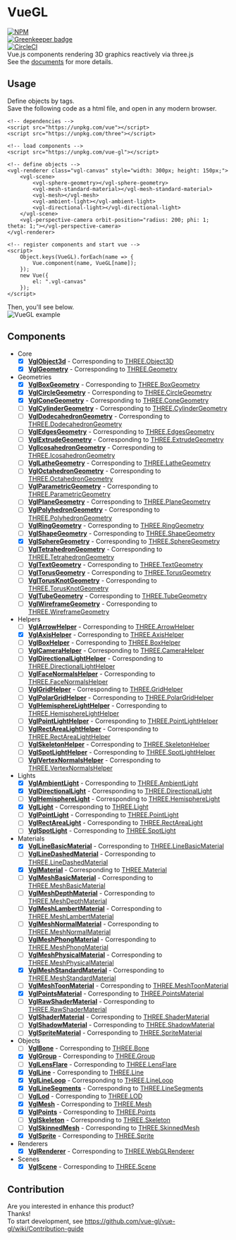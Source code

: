 # VueGL
[![NPM](https://nodei.co/npm/vue-gl.png?compact=true)](https://nodei.co/npm/vue-gl/)  
[![Greenkeeper badge](https://badges.greenkeeper.io/vue-gl/vue-gl.svg)](https://greenkeeper.io/)  
[![CircleCI](https://circleci.com/gh/vue-gl/vue-gl.svg?style=svg)](https://circleci.com/gh/vue-gl/vue-gl)  
Vue.js components rendering 3D graphics reactively via three.js  
See the [documents](https://vue-gl.github.io/vue-gl/) for more details.
## Usage
Define objects by tags.  
Save the following code as a html file, and open in any modern browser.
```
<!-- dependencies -->
<script src="https://unpkg.com/vue"></script>
<script src="https://unpkg.com/three"></script>

<!-- load components -->
<script src="https://unpkg.com/vue-gl"></script>

<!-- define objects -->
<vgl-renderer class="vgl-canvas" style="width: 300px; height: 150px;">
    <vgl-scene>
        <vgl-sphere-geometry></vgl-sphere-geometry>
        <vgl-mesh-standard-material></vgl-mesh-standard-material>
        <vgl-mesh></vgl-mesh>
        <vgl-ambient-light></vgl-ambient-light>
        <vgl-directional-light></vgl-directional-light>
    </vgl-scene>
    <vgl-perspective-camera orbit-position="radius: 200; phi: 1; theta: 1;"></vgl-perspective-camera>
</vgl-renderer>

<!-- register components and start vue -->
<script>
    Object.keys(VueGL).forEach(name => {
        Vue.component(name, VueGL[name]);
    });
    new Vue({
        el: ".vgl-canvas"
    });
</script>
```
Then, you'll see below.  
![VueGL example](https://www.evernote.com/shard/s42/sh/475e146b-d187-4abb-8793-09bf0561a295/c581691f3ea3f0f1603fdfb5467bf485/res/67489a93-c191-4da5-a353-a15d0120230c/2017-09-21-iloveimg-cropped.png?resizeSmall&width=832)
## Components
- Core
  - [x] **[VglObject3d](src/vgl-object3d.js)** - Corresponding to [THREE.Object3D](https://threejs.org/docs/index.html#api/core/Object3D)
  - [x] **[VglGeometry](src/vgl-geometry.js)** - Corresponding to [THREE.Geometry](https://threejs.org/docs/index.html#api/core/Geometry)
- Geometries
  - [x] **[VglBoxGeometry](src/vgl-box-geometry.js)** - Corresponding to [THREE.BoxGeometry](https://threejs.org/docs/index.html#api/geometries/BoxGeometry)
  - [x] **[VglCircleGeometry](src/vgl-circle-geometry.js)** - Corresponding to [THREE.CircleGeometry](https://threejs.org/docs/index.html#api/geometries/CircleGeometry)
  - [x] **[VglConeGeometry](src/vgl-cone-geometry.js)** - Corresponding to [THREE.ConeGeometry](https://threejs.org/docs/index.html#api/geometries/ConeGeometry)
  - [ ] **[VglCylinderGeometry](src/vgl-cylinder-geometry.js)** - Corresponding to [THREE.CylinderGeometry](https://threejs.org/docs/index.html#api/geometries/CylinderGeometry)
  - [ ] **[VglDodecahedronGeometry](src/vgl-dodecahedron-geometry.js)** - Corresponding to [THREE.DodecahedronGeometry](https://threejs.org/docs/index.html#api/geometries/DodecahedronGeometry)
  - [ ] **[VglEdgesGeometry](src/vgl-edges-geometry.js)** - Corresponding to [THREE.EdgesGeometry](https://threejs.org/docs/index.html#api/geometries/EdgesGeometry)
  - [ ] **[VglExtrudeGeometry](src/vgl-extrude-geometry.js)** - Corresponding to [THREE.ExtrudeGeometry](https://threejs.org/docs/index.html#api/geometries/ExtrudeGeometry)
  - [ ] **[VglIcosahedronGeometry](src/vgl-icosahedron-geometry.js)** - Corresponding to [THREE.IcosahedronGeometry](https://threejs.org/docs/index.html#api/geometries/IcosahedronGeometry)
  - [ ] **[VglLatheGeometry](src/vgl-lathe-geometry.js)** - Corresponding to [THREE.LatheGeometry](https://threejs.org/docs/index.html#api/geometries/LatheGeometry)
  - [ ] **[VglOctahedronGeometry](src/vgl-octahedron-geometry.js)** - Corresponding to [THREE.OctahedronGeometry](https://threejs.org/docs/index.html#api/geometries/OctahedronGeometry)
  - [ ] **[VglParametricGeometry](src/vgl-parametric-geometry.js)** - Corresponding to [THREE.ParametricGeometry](https://threejs.org/docs/index.html#api/geometries/ParametricGeometry)
  - [ ] **[VglPlaneGeometry](src/vgl-plane-geometry.js)** - Corresponding to [THREE.PlaneGeometry](https://threejs.org/docs/index.html#api/geometries/PlaneGeometry)
  - [ ] **[VglPolyhedronGeometry](src/vgl-polyhedron-geometry.js)** - Corresponding to [THREE.PolyhedronGeometry](https://threejs.org/docs/index.html#api/geometries/PolyhedronGeometry)
  - [ ] **[VglRingGeometry](src/vgl-ring-geometry.js)** - Corresponding to [THREE.RingGeometry](https://threejs.org/docs/index.html#api/geometries/RingGeometry)
  - [ ] **[VglShapeGeometry](src/vgl-shape-geometry.js)** - Corresponding to [THREE.ShapeGeometry](https://threejs.org/docs/index.html#api/geometries/ShapeGeometry)
  - [x] **[VglSphereGeometry](src/vgl-sphere-geometry.js)** - Corresponding to [THREE.SphereGeometry](https://threejs.org/docs/index.html#api/geometries/SphereGeometry)
  - [ ] **[VglTetrahedronGeometry](src/vgl-tetrahedron-geometry.js)** - Corresponding to [THREE.TetrahedronGeometry](https://threejs.org/docs/index.html#api/geometries/TetrahedronGeometry)
  - [ ] **[VglTextGeometry](src/vgl-text-geometry.js)** - Corresponding to [THREE.TextGeometry](https://threejs.org/docs/index.html#api/geometries/TextGeometry)
  - [ ] **[VglTorusGeometry](src/vgl-torus-geometry.js)** - Corresponding to [THREE.TorusGeometry](https://threejs.org/docs/index.html#api/geometries/TorusGeometry)
  - [ ] **[VglTorusKnotGeometry](src/vgl-torus-knot-geometry.js)** - Corresponding to [THREE.TorusKnotGeometry](https://threejs.org/docs/index.html#api/geometries/TorusKnotGeometry)
  - [ ] **[VglTubeGeometry](src/vgl-tube-geometry.js)** - Corresponding to [THREE.TubeGeometry](https://threejs.org/docs/index.html#api/geometries/TubeGeometry)
  - [ ] **[VglWireframeGeometry](src/vgl-wireframe-geometry.js)** - Corresponding to [THREE.WireframeGeometry](https://threejs.org/docs/index.html#api/geometries/WireframeGeometry)
- Helpers
  - [ ] **[VglArrowHelper](src/vgl-arrow-helper.js)** - Corresponding to [THREE.ArrowHelper](https://threejs.org/docs/index.html#api/helpers/ArrowHelper)
  - [x] **[VglAxisHelper](src/vgl-axis-helper.js)** - Corresponding to [THREE.AxisHelper](https://threejs.org/docs/index.html#api/helpers/AxisHelper)
  - [ ] **[VglBoxHelper](src/vgl-box-helper.js)** - Corresponding to [THREE.BoxHelper](https://threejs.org/docs/index.html#api/helpers/BoxHelper)
  - [ ] **[VglCameraHelper](src/vgl-camera-helper.js)** - Corresponding to [THREE.CameraHelper](https://threejs.org/docs/index.html#api/helpers/CameraHelper)
  - [ ] **[VglDirectionalLightHelper](src/vgl-directional-light-helper.js)** - Corresponding to [THREE.DirectionalLightHelper](https://threejs.org/docs/index.html#api/helpers/DirectionalLightHelper)
  - [ ] **[VglFaceNormalsHelper](src/vgl-face-normals-helper.js)** - Corresponding to [THREE.FaceNormalsHelper](https://threejs.org/docs/index.html#api/helpers/FaceNormalsHelper)
  - [ ] **[VglGridHelper](src/vgl-grid-helper.js)** - Corresponding to [THREE.GridHelper](https://threejs.org/docs/index.html#api/helpers/GridHelper)
  - [ ] **[VglPolarGridHelper](src/vgl-polar-grid-helper.js)** - Corresponding to [THREE.PolarGridHelper](https://threejs.org/docs/index.html#api/helpers/PolarGridHelper)
  - [ ] **[VglHemisphereLightHelper](src/vgl-hemisphere-light-helper.js)** - Corresponding to [THREE.HemisphereLightHelper](https://threejs.org/docs/index.html#api/helpers/HemisphereLightHelper)
  - [ ] **[VglPointLightHelper](src/vgl-point-light-helper.js)** - Corresponding to [THREE.PointLightHelper](https://threejs.org/docs/index.html#api/helpers/PointLightHelper)
  - [ ] **[VglRectAreaLightHelper](src/vgl-rect-area-light-helper.js)** - Corresponding to [THREE.RectAreaLightHelper](https://threejs.org/docs/index.html#api/helpers/RectAreaLightHelper)
  - [ ] **[VglSkeletonHelper](src/vgl-skeleton-helper.js)** - Corresponding to [THREE.SkeletonHelper](https://threejs.org/docs/index.html#api/helpers/SkeletonHelper)
  - [ ] **[VglSpotLightHelper](src/vgl-spot-light-helper.js)** - Corresponding to [THREE.SpotLightHelper](https://threejs.org/docs/index.html#api/helpers/SpotLightHelper)
  - [ ] **[VglVertexNormalsHelper](src/vgl-vertex-normals-helper.js)** - Corresponding to [THREE.VertexNormalsHelper](https://threejs.org/docs/index.html#api/helpers/VertexNormalsHelper)
- Lights
  - [x] **[VglAmbientLight](src/vgl-ambient-light.js)** - Corresponding to [THREE.AmbientLight](https://threejs.org/docs/index.html#api/lights/AmbientLight)
  - [x] **[VglDirectionalLight](src/vgl-directional-light.js)** - Corresponding to [THREE.DirectionalLight](https://threejs.org/docs/index.html#api/lights/DirectionalLight)
  - [ ] **[VglHemisphereLight](src/vgl-hemisphere-light.js)** - Corresponding to [THREE.HemisphereLight](https://threejs.org/docs/index.html#api/lights/HemisphereLight)
  - [x] **[VglLight](src/vgl-light.js)** - Corresponding to [THREE.Light](https://threejs.org/docs/index.html#api/lights/Light)
  - [ ] **[VglPointLight](src/vgl-point-light.js)** - Corresponding to [THREE.PointLight](https://threejs.org/docs/index.html#api/lights/PointLight)
  - [ ] **[VglRectAreaLight](src/vgl-rect-area-light.js)** - Corresponding to [THREE.RectAreaLight](https://threejs.org/docs/index.html#api/lights/RectAreaLight)
  - [ ] **[VglSpotLight](src/vgl-spot-light.js)** - Corresponding to [THREE.SpotLight](https://threejs.org/docs/index.html#api/lights/SpotLight)
- Materials
  - [x] **[VglLineBasicMaterial](src/vgl-line-basic-material.js)** - Corresponding to [THREE.LineBasicMaterial](https://threejs.org/docs/index.html#api/materials/LineBasicMaterial)
  - [ ] **[VglLineDashedMaterial](src/vgl-line-dashed-material.js)** - Corresponding to [THREE.LineDashedMaterial](https://threejs.org/docs/index.html#api/materials/LineDashedMaterial)
  - [x] **[VglMaterial](src/vgl-material.js)** - Corresponding to [THREE.Material](https://threejs.org/docs/index.html#api/materials/Material)
  - [ ] **[VglMeshBasicMaterial](src/vgl-mesh-basic-material.js)** - Corresponding to [THREE.MeshBasicMaterial](https://threejs.org/docs/index.html#api/materials/MeshBasicMaterial)
  - [ ] **[VglMeshDepthMaterial](src/vgl-mesh-depth-material.js)** - Corresponding to [THREE.MeshDepthMaterial](https://threejs.org/docs/index.html#api/materials/MeshDepthMaterial)
  - [ ] **[VglMeshLambertMaterial](src/vgl-mesh-lambert-material.js)** - Corresponding to [THREE.MeshLambertMaterial](https://threejs.org/docs/index.html#api/materials/MeshLambertMaterial)
  - [ ] **[VglMeshNormalMaterial](src/vgl-mesh-normal-material.js)** - Corresponding to [THREE.MeshNormalMaterial](https://threejs.org/docs/index.html#api/materials/MeshNormalMaterial)
  - [ ] **[VglMeshPhongMaterial](src/vgl-mesh-phong-material.js)** - Corresponding to [THREE.MeshPhongMaterial](https://threejs.org/docs/index.html#api/materials/MeshPhongMaterial)
  - [ ] **[VglMeshPhysicalMaterial](src/vgl-mesh-physical-material.js)** - Corresponding to [THREE.MeshPhysicalMaterial](https://threejs.org/docs/index.html#api/materials/MeshPhysicalMaterial)
  - [x] **[VglMeshStandardMaterial](src/vgl-mesh-standard-material.js)** - Corresponding to [THREE.MeshStandardMaterial](https://threejs.org/docs/index.html#api/materials/MeshStandardMaterial)
  - [ ] **[VglMeshToonMaterial](src/vgl-mesh-toon-material.js)** - Corresponding to [THREE.MeshToonMaterial](https://threejs.org/docs/index.html#api/materials/MeshToonMaterial)
  - [x] **[VglPointsMaterial](src/vgl-points-material.js)** - Corresponding to [THREE.PointsMaterial](https://threejs.org/docs/index.html#api/materials/PointsMaterial)
  - [ ] **[VglRawShaderMaterial](src/vgl-raw-shader-material.js)** - Corresponding to [THREE.RawShaderMaterial](https://threejs.org/docs/index.html#api/materials/RawShaderMaterial)
  - [ ] **[VglShaderMaterial](src/vgl-shader-material.js)** - Corresponding to [THREE.ShaderMaterial](https://threejs.org/docs/index.html#api/materials/ShaderMaterial)
  - [ ] **[VglShadowMaterial](src/vgl-shadow-material.js)** - Corresponding to [THREE.ShadowMaterial](https://threejs.org/docs/index.html#api/materials/ShadowMaterial)
  - [ ] **[VglSpriteMaterial](src/vgl-sprite-material.js)** - Corresponding to [THREE.SpriteMaterial](https://threejs.org/docs/index.html#api/materials/SpriteMaterial)
- Objects
  - [ ] **[VglBone](src/vgl-bone.js)** - Corresponding to [THREE.Bone](https://threejs.org/docs/index.html#api/objects/Bone)
  - [x] **[VglGroup](src/vgl-group.js)** - Corresponding to [THREE.Group](https://threejs.org/docs/index.html#api/objects/Group)
  - [ ] **[VglLensFlare](src/vgl-lens-flare.js)** - Corresponding to [THREE.LensFlare](https://threejs.org/docs/index.html#api/objects/LensFlare)
  - [x] **[VglLine](src/vgl-line.js)** - Corresponding to [THREE.Line](https://threejs.org/docs/index.html#api/objects/Line)
  - [x] **[VglLineLoop](src/vgl-line-loop.js)** - Corresponding to [THREE.LineLoop](https://threejs.org/docs/index.html#api/objects/LineLoop)
  - [x] **[VglLineSegments](src/vgl-line-segments.js)** - Corresponding to [THREE.LineSegments](https://threejs.org/docs/index.html#api/objects/LineSegments)
  - [ ] **[VglLod](src/vgl-lod.js)** - Corresponding to [THREE.LOD](https://threejs.org/docs/index.html#api/objects/LOD)
  - [x] **[VglMesh](src/vgl-mesh.js)** - Corresponding to [THREE.Mesh](https://threejs.org/docs/index.html#api/objects/Mesh)
  - [x] **[VglPoints](src/vgl-points.js)** - Corresponding to [THREE.Points](https://threejs.org/docs/index.html#api/objects/Points)
  - [ ] **[VglSkeleton](src/vgl-skeleton.js)** - Corresponding to [THREE.Skeleton](https://threejs.org/docs/index.html#api/objects/Skeleton)
  - [ ] **[VglSkinnedMesh](src/vgl-skinned-mesh.js)** - Corresponding to [THREE.SkinnedMesh](https://threejs.org/docs/index.html#api/objects/SkinnedMesh)
  - [x] **[VglSprite](src/vgl-sprite.js)** - Corresponding to [THREE.Sprite](https://threejs.org/docs/index.html#api/objects/Sprite)
- Renderers
  - [x] **[VglRenderer](src/vgl-renderer.js)** - Corresponding to [THREE.WebGLRenderer](https://threejs.org/docs/index.html#api/renderers/WebGLRenderer)
- Scenes
  - [x] **[VglScene](src/vgl-scene.js)** - Corresponding to [THREE.Scene](https://threejs.org/docs/index.html#api/scenes/Scene)
## Contribution
Are you interested in enhance this product?  
Thanks!  
To start development, see https://github.com/vue-gl/vue-gl/wiki/Contribution-guide
